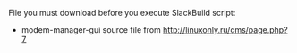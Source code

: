 File you must download before you execute SlackBuild script:
- modem-manager-gui source file from http://linuxonly.ru/cms/page.php?7
